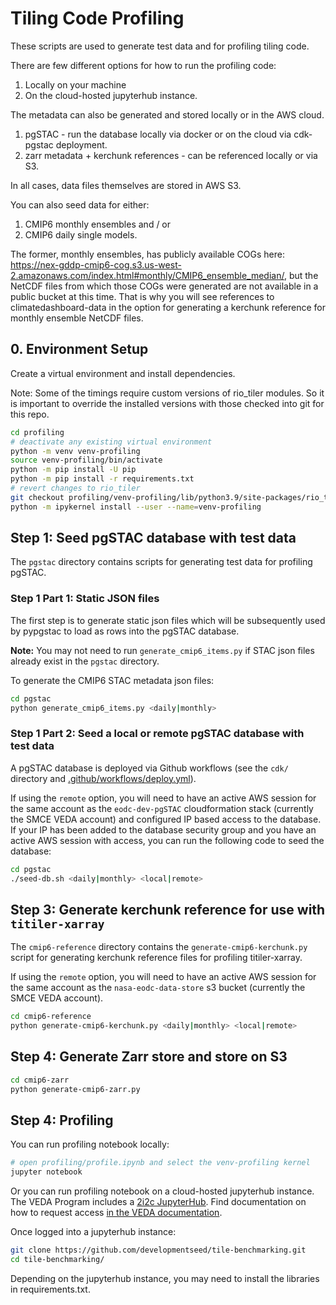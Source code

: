 # Tiling Code Profiling

These scripts are used to generate test data and for profiling tiling code.

There are few different options for how to run the profiling code:

1. Locally on your machine 
2. On the cloud-hosted jupyterhub instance.

The metadata can also be generated and stored locally or in the AWS cloud.

1. pgSTAC - run the database locally via docker or on the cloud via cdk-pgstac deployment.
2. zarr metadata + kerchunk references - can be referenced locally or via S3.

In all cases, data files themselves are stored in AWS S3.

You can also seed data for either:

1. CMIP6 monthly ensembles and / or
2. CMIP6 daily single models.

The former, monthly ensembles, has publicly available COGs here: https://nex-gddp-cmip6-cog.s3.us-west-2.amazonaws.com/index.html#monthly/CMIP6_ensemble_median/, but the NetCDF files from which those COGs were generated are not available in a public bucket at this time. That is why you will see references to climatedashboard-data in the option for generating a kerchunk reference for monthly ensemble NetCDF files.

## 0. Environment Setup

Create a virtual environment and install dependencies.

Note: Some of the timings require custom versions of rio_tiler modules. So it is important to override the installed versions with those checked into git for this repo.

```bash
cd profiling
# deactivate any existing virtual environment
python -m venv venv-profiling
source venv-profiling/bin/activate
python -m pip install -U pip
python -m pip install -r requirements.txt
# revert changes to rio_tiler
git checkout profiling/venv-profiling/lib/python3.9/site-packages/rio_tiler/
python -m ipykernel install --user --name=venv-profiling
```

## Step 1: Seed pgSTAC database with test data

The `pgstac` directory contains scripts for generating test data for profiling pgSTAC.

### Step 1 Part 1: Static JSON files

The first step is to generate static json files which will be subsequently used by pypgstac to load as rows into the pgSTAC database.

**Note:** You may not need to run `generate_cmip6_items.py` if STAC json files already exist in the `pgstac` directory.

To generate the CMIP6 STAC metadata json files:

```bash
cd pgstac
python generate_cmip6_items.py <daily|monthly>
```

### Step 1 Part 2: Seed a local or remote pgSTAC database with test data

A pgSTAC database is deployed via Github workflows (see the `cdk/` directory and [.github/workflows/deploy.yml](../.github/workflows/deploy.yml)).

If using the `remote` option, you will need to have an active AWS session for the same account as the `eodc-dev-pgSTAC` cloudformation stack (currently the SMCE VEDA account) and configured IP based access to the database. If your IP has been added to the database security group and you have an active AWS session with access, you can run the following code to seed the database:

```bash
cd pgstac
./seed-db.sh <daily|monthly> <local|remote>
```

## Step 3: Generate kerchunk reference for use with `titiler-xarray`

The `cmip6-reference` directory contains the `generate-cmip6-kerchunk.py` script for generating kerchunk reference files for profiling titiler-xarray.

If using the `remote` option, you will need to have an active AWS session for the same account as the `nasa-eodc-data-store` s3 bucket (currently the SMCE VEDA account).

```bash
cd cmip6-reference
python generate-cmip6-kerchunk.py <daily|monthly> <local|remote>
```

## Step 4: Generate Zarr store and store on S3

```bash
cd cmip6-zarr
python generate-cmip6-zarr.py
```

## Step 4: Profiling

You can run profiling notebook locally:

```bash
# open profiling/profile.ipynb and select the venv-profiling kernel
jupyter notebook 
```

Or you can run profiling notebook on a cloud-hosted jupyterhub instance. The VEDA Program includes a [2i2c JupyterHub](https://nasa-veda.2i2c.cloud/). Find documentation on how to request access [in the VEDA documentation](https://nasa-impact.github.io/veda-docs/services/jupyterhub.html).

Once logged into a jupyterhub instance:

```bash
git clone https://github.com/developmentseed/tile-benchmarking.git
cd tile-benchmarking/
```

Depending on the jupyterhub instance, you may need to install the libraries in requirements.txt.


